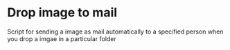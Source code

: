 # Drop image to mail
Script for sending a image as mail automatically to a specified person when you drop a imgae in a particular folder

